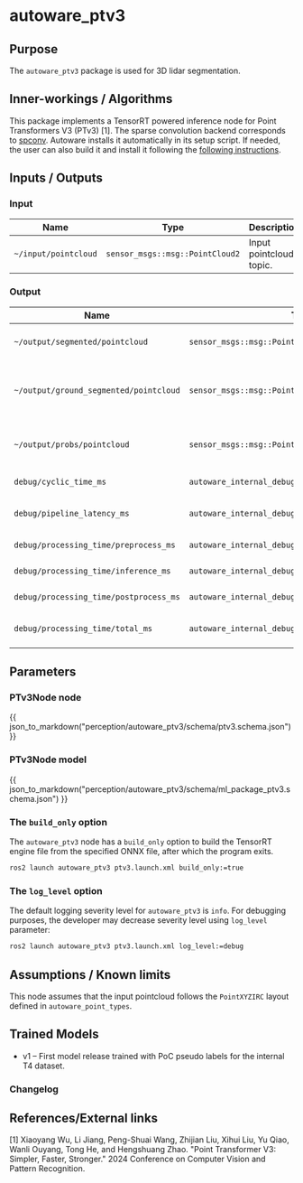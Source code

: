 # autoware_ptv3

## Purpose

The `autoware_ptv3` package is used for 3D lidar segmentation.

## Inner-workings / Algorithms

This package implements a TensorRT powered inference node for Point Transformers V3 (PTv3) [1].
The sparse convolution backend corresponds to [spconv](https://github.com/traveller59/spconv).
Autoware installs it automatically in its setup script. If needed, the user can also build it and install it following the [following instructions](https://github.com/autowarefoundation/spconv_cpp).

## Inputs / Outputs

### Input

| Name                 | Type                            | Description             |
| -------------------- | ------------------------------- | ----------------------- |
| `~/input/pointcloud` | `sensor_msgs::msg::PointCloud2` | Input pointcloud topic. |

### Output

<!-- cSpell:ignore probs -->

| Name                                   | Type                                                | Description                               |
| -------------------------------------- | --------------------------------------------------- | ----------------------------------------- |
| `~/output/segmented/pointcloud`        | `sensor_msgs::msg::PointCloud2`                     | RGB segmented pointcloud.                 |
| `~/output/ground_segmented/pointcloud` | `sensor_msgs::msg::PointCloud2`                     | Pointcloud with the ground segmented out. |
| `~/output/probs/pointcloud`            | `sensor_msgs::msg::PointCloud2`                     | Class probabilities segmented pointcloud. |
| `debug/cyclic_time_ms`                 | `autoware_internal_debug_msgs::msg::Float64Stamped` | Cyclic time (ms).                         |
| `debug/pipeline_latency_ms`            | `autoware_internal_debug_msgs::msg::Float64Stamped` | Pipeline latency time (ms).               |
| `debug/processing_time/preprocess_ms`  | `autoware_internal_debug_msgs::msg::Float64Stamped` | Preprocess (ms).                          |
| `debug/processing_time/inference_ms`   | `autoware_internal_debug_msgs::msg::Float64Stamped` | Inference time (ms).                      |
| `debug/processing_time/postprocess_ms` | `autoware_internal_debug_msgs::msg::Float64Stamped` | Postprocess time (ms).                    |
| `debug/processing_time/total_ms`       | `autoware_internal_debug_msgs::msg::Float64Stamped` | Total processing time (ms).               |

## Parameters

### PTv3Node node

{{ json_to_markdown("perception/autoware_ptv3/schema/ptv3.schema.json") }}

### PTv3Node model

{{ json_to_markdown("perception/autoware_ptv3/schema/ml_package_ptv3.schema.json") }}

### The `build_only` option

The `autoware_ptv3` node has a `build_only` option to build the TensorRT engine file from the specified ONNX file, after which the program exits.

```bash
ros2 launch autoware_ptv3 ptv3.launch.xml build_only:=true
```

### The `log_level` option

The default logging severity level for `autoware_ptv3` is `info`. For debugging purposes, the developer may decrease severity level using `log_level` parameter:

```bash
ros2 launch autoware_ptv3 ptv3.launch.xml log_level:=debug
```

## Assumptions / Known limits

This node assumes that the input pointcloud follows the `PointXYZIRC` layout defined in `autoware_point_types`.

## Trained Models

- v1 – First model release trained with PoC pseudo labels for the internal T4 dataset.

### Changelog

## References/External links

[1] Xiaoyang Wu, Li Jiang, Peng-Shuai Wang, Zhijian Liu, Xihui Liu, Yu Qiao, Wanli Ouyang, Tong He, and Hengshuang Zhao. "Point Transformer V3: Simpler, Faster, Stronger." 2024 Conference on Computer Vision and Pattern Recognition. <!-- cspell:disable-line -->

